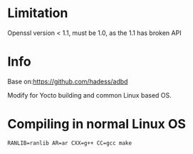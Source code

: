 # Limitation
Openssl version < 1.1, must be 1.0, as the 1.1 has broken API

# Info
Base on:https://github.com/hadess/adbd

Modify for Yocto building and common Linux based OS.

# Compiling in normal Linux OS
```
RANLIB=ranlib AR=ar CXX=g++ CC=gcc make
```

